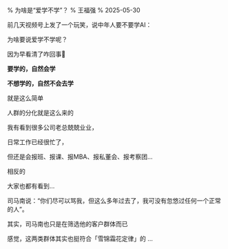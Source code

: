 % 为啥是“爱学不学”？
% 王福强
% 2025-05-30

前几天视频号上发了一个玩笑，说中年人要不要学AI：



为啥要说爱学不学呢？

因为早看清了咋回事🤣

**要学的，自然会学**

**不想学的，自然不会去学**

就是这么简单

人群的分化就是这么来的

我有看到很多公司老总兢兢业业，

日常工作已经很忙了，

但还是会报班、报课、报MBA、报私董会、报考察团...

相反的

大家也都有看到...

司马南说：“你们尽可以骂我，但这么多年过去了，我可没有忽悠过任何一个正常的人”。

其实，司马南也只是在筛选他的客户群体而已

感觉，这两类群体其实也挺符合「雪锦霜花定律」的 ...










